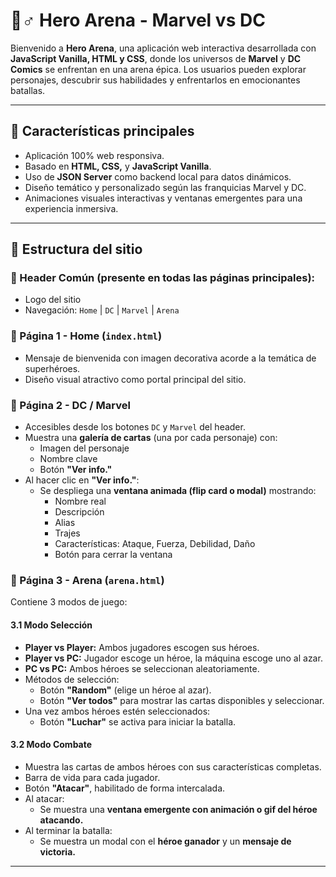 # 🦸♂️ Hero Arena - Marvel vs DC

Bienvenido a **Hero Arena**, una aplicación web interactiva desarrollada con **JavaScript Vanilla, HTML y CSS**, donde los universos de **Marvel** y **DC Comics** se enfrentan en una arena épica. Los usuarios pueden explorar personajes, descubrir sus habilidades y enfrentarlos en emocionantes batallas.

---

## 🚀 Características principales

- Aplicación 100% web responsiva.
- Basado en **HTML, CSS,** y **JavaScript Vanilla**.
- Uso de **JSON Server** como backend local para datos dinámicos.
- Diseño temático y personalizado según las franquicias Marvel y DC.
- Animaciones visuales interactivas y ventanas emergentes para una experiencia inmersiva.

---

## 📄 Estructura del sitio

### 🔹 Header Común (presente en todas las páginas principales):
- Logo del sitio
- Navegación: `Home` | `DC` | `Marvel` | `Arena`

### 🔸 Página 1 - Home (`index.html`)
- Mensaje de bienvenida con imagen decorativa acorde a la temática de superhéroes.
- Diseño visual atractivo como portal principal del sitio.

### 🔸 Página 2 - DC / Marvel
- Accesibles desde los botones `DC` y `Marvel` del header.
- Muestra una **galería de cartas** (una por cada personaje) con:
  - Imagen del personaje
  - Nombre clave
  - Botón **"Ver info."**
- Al hacer clic en **"Ver info."**:
  - Se despliega una **ventana animada (flip card o modal)** mostrando:
    - Nombre real
    - Descripción
    - Alias
    - Trajes
    - Características: Ataque, Fuerza, Debilidad, Daño
    - Botón para cerrar la ventana

### 🔸 Página 3 - Arena (`arena.html`)
Contiene 3 modos de juego:

#### 3.1 Modo Selección
- **Player vs Player:** Ambos jugadores escogen sus héroes.
- **Player vs PC:** Jugador escoge un héroe, la máquina escoge uno al azar.
- **PC vs PC:** Ambos héroes se seleccionan aleatoriamente.
- Métodos de selección:
  - Botón **"Random"** (elige un héroe al azar).
  - Botón **"Ver todos"** para mostrar las cartas disponibles y seleccionar.
- Una vez ambos héroes estén seleccionados:
  - Botón **"Luchar"** se activa para iniciar la batalla.

#### 3.2 Modo Combate
- Muestra las cartas de ambos héroes con sus características completas.
- Barra de vida para cada jugador.
- Botón **"Atacar"**, habilitado de forma intercalada.
- Al atacar:
  - Se muestra una **ventana emergente con animación o gif del héroe atacando.**
- Al terminar la batalla:
  - Se muestra un modal con el **héroe ganador** y un **mensaje de victoria.**

---